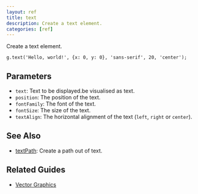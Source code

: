 ```yaml
---
layout: ref
title: text
description: Create a text element.
categories: [ref]
---
```

Create a text element.

    g.text('Hello, world!', {x: 0, y: 0}, 'sans-serif', 20, 'center');

## Parameters
- `text`: Text to be displayed.be visualised as text.
- `position`: The position of the text.
- `fontFamily`: The font of the text.
- `fontSize`: The size of the text.
- `textAlign`: The horizontal alignment of the text (`left`, `right` or `center`).

## See Also
- [textPath](/ref/textPath.html): Create a path out of text.

## Related Guides
- [Vector Graphics](/guide/vector.html)
